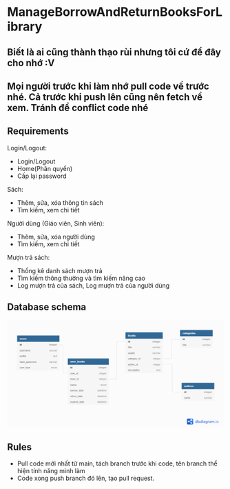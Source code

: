 # ManageBorrowAndReturnBooksForLibrary
## Biết là ai cũng thành thạo rùi nhưng tôi cứ để đây cho nhớ :V
## Mọi người trước khi làm nhớ pull code về trước nhé. Cả trước khi push lên cũng nên fetch về xem. Tránh để conflict code nhé
## Requirements
Login/Logout: 

- Login/Logout
- Home(Phân quyền)
- Cấp lại password

Sách:
- Thêm, sửa, xóa thông tin sách
- Tìm kiếm, xem chi tiết

Người dùng (Giáo viên, Sinh viên):
- Thêm, sửa, xóa người dùng
- Tìm kiếm, xem chi tiết

Mượn trả sách:
- Thống kê danh sách mượn trả
- Tìm kiếm thông thường và tìm kiếm nâng cao
- Log mượn trả của sách, Log mượn trả của người dùng


## Database schema
![database schema](/public/images/manage_library.png)

## Rules
- Pull code mới nhất từ main, tách branch trước khi code, tên branch thể hiện tính năng mình làm
- Code xong push branch đó lên, tạo pull request.

